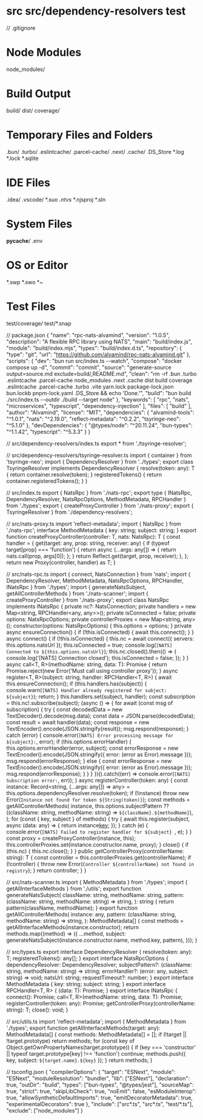 src
src/dependency-resolvers
test
====================
// .gitignore
# Node Modules
node_modules/
# Build Output
build/
dist/
coverage/
# Temporary Files and Folders
.bun/
.turbo/
.eslintcache/
.parcel-cache/
.next/
.cache/
.DS_Store
*.log
*.lock
*.sqlite
# IDE Files
.idea/
.vscode/
*.suo
*.ntvs*
*.njsproj
*.sln
# System Files
__pycache__/
.env
# OS or Editor
*.swp
*.swo
*~
# Test Files
test/coverage/
test/*.snap

// package.json
{
  "name": "rpc-nats-alvamind",
  "version": "1.0.5",
  "description": "A flexible RPC library using NATS",
  "main": "build/index.js",
  "module": "build/index.mjs",
  "types": "build/index.d.ts",
  "repository": {
    "type": "git",
    "url": "https://github.com/alvamind/rpc-nats-alvamind.git"
  },
  "scripts": {
    "dev": "bun run src/index.ts --watch",
    "compose": "docker compose up -d",
    "commit": "commit",
    "source": "generate-source output=source.md exclude=build/,README.md",
    "clean": "rm -rf .bun .turbo .eslintcache .parcel-cache node_modules .next .cache dist build coverage .eslintcache .parcel-cache .turbo .vite yarn.lock package-lock.json bun.lockb pnpm-lock.yaml .DS_Store && echo 'Done.'",
    "build": "bun build ./src/index.ts --outdir ./build --target node"
  },
  "keywords": [
    "rpc",
    "nats",
    "microservices",
    "typescript",
    "dependency-injection"
  ],
  "files": [
    "build"
  ],
  "author": "Alvamind",
  "license": "MIT",
  "dependencies": {
    "alvamind-tools": "^1.0.1",
    "nats": "^2.19.0",
    "reflect-metadata": "^0.2.2",
    "tsyringe-neo": "^5.1.0"
  },
  "devDependencies": {
    "@types/node": "^20.11.24",
    "bun-types": "^1.1.42",
    "typescript": "^5.3.3"
  }
}

// src/dependency-resolvers/index.ts
export * from './tsyringe-resolver';

// src/dependency-resolvers/tsyringe-resolver.ts
import { container } from 'tsyringe-neo';
import { DependencyResolver } from '../types';
export class TsyringeResolver implements DependencyResolver {
  resolve<T>(token: any): T {
    return container.resolve(token);
  }
  registeredTokens() {
    return container.registeredTokens();
  }
}

// src/index.ts
export { NatsRpc } from './nats-rpc';
export type { INatsRpc, DependencyResolver, NatsRpcOptions, MethodMetadata, RPCHandler } from './types';
export { createProxyController } from './nats-proxy';
export { TsyringeResolver } from './dependency-resolvers';

// src/nats-proxy.ts
import 'reflect-metadata';
import { NatsRpc } from './nats-rpc';
interface MethodMetadata {
  key: string;
  subject: string;
}
export function createProxyController<T>(controller: T, nats: NatsRpc): T {
  const handler = {
    get(target: any, prop: string, receiver: any) {
      if (typeof target[prop] === 'function') {
        return async (...args: any[]) => {
          return nats.call(prop, args[0]);
        };
      }
      return Reflect.get(target, prop, receiver);
    },
  };
  return new Proxy(controller, handler) as T;
}

// src/nats-rpc.ts
import { connect, NatsConnection } from 'nats';
import { DependencyResolver, MethodMetadata, NatsRpcOptions, RPCHandler, INatsRpc } from './types';
import { generateNatsSubject, getAllControllerMethods } from './nats-scanner';
import { createProxyController } from './nats-proxy';
export class NatsRpc implements INatsRpc {
  private nc?: NatsConnection;
  private handlers = new Map<string, RPCHandler<any, any>>();
  private isConnected = false;
  private options: NatsRpcOptions;
  private controllerProxies = new Map<string, any>();
  constructor(options: NatsRpcOptions) {
    this.options = options;
  }
  private async ensureConnection() {
    if (!this.isConnected) {
      await this.connect();
    }
  }
  async connect() {
    if (!this.isConnected) {
      this.nc = await connect({ servers: this.options.natsUrl });
      this.isConnected = true;
      console.log(`[NATS] Connected to ${this.options.natsUrl}`);
      this.nc.closed().then(() => {
        console.log('[NATS] Connection closed');
        this.isConnected = false;
      });
    }
  }
  async call<T, R>(methodName: string, data: T): Promise<R> {
    return Promise.reject(new Error('Must call using controller proxy'));
  }
  async register<T, R>(subject: string, handler: RPCHandler<T, R>) {
    await this.ensureConnection();
    if (this.handlers.has(subject)) {
      console.warn(`[NATS] Handler already registered for subject: ${subject}`);
      return;
    }
    this.handlers.set(subject, handler);
    const subscription = this.nc!.subscribe(subject);
    (async () => {
      for await (const msg of subscription) {
        try {
          const decodedData = new TextDecoder().decode(msg.data);
          const data = JSON.parse(decodedData);
          const result = await handler(data);
          const response = new TextEncoder().encode(JSON.stringify(result));
          msg.respond(response);
        } catch (error) {
          console.error(`[NATS] Error processing message for ${subject}:`, error);
          if (this.options.errorHandler) {
            this.options.errorHandler(error, subject);
            const errorResponse = new TextEncoder().encode(JSON.stringify({ error: (error as Error).message }));
            msg.respond(errorResponse);
          } else {
            const errorResponse = new TextEncoder().encode(JSON.stringify({ error: (error as Error).message }));
            msg.respond(errorResponse);
          }
        }
      }
    })().catch((err) => console.error(`[NATS] Subscription error:`, err));
  }
  async registerController(token: any) {
    const instance: Record<string, (...args: any[]) => any> = this.options.dependencyResolver.resolve(token);
    if (!instance) throw new Error(`Instance not found for token ${String(token)}`);
    const methods = getAllControllerMethods(
      instance,
      this.options.subjectPattern ?? ((className: string, methodName: string) => `${className}.${methodName}`),
    );
    for (const { key, subject } of methods) {
      try {
        await this.register(subject, async (data: any) => {
          return instance[key](data);
        });
      } catch (e) {
        console.error(`[NATS] Failed to register handler for ${subject} `, e);
      }
    }
    const proxy = createProxyController(instance, this);
    this.controllerProxies.set(instance.constructor.name, proxy);
  }
  close() {
    if (this.nc) {
      this.nc.close();
    }
  }
  public getControllerProxy<T>(controllerName: string): T {
    const controller = this.controllerProxies.get(controllerName);
    if (!controller) {
      throw new Error(`Controller ${controllerName} not found in registry`);
    }
    return controller;
  }
}

// src/nats-scanner.ts
import { MethodMetadata } from './types';
import { getAllInterfaceMethods } from './utils';
export function generateNatsSubject(
  className: string,
  methodName: string,
  pattern: (className: string, methodName: string) => string,
): string {
  return pattern(className, methodName);
}
export function getAllControllerMethods(
  instance: any,
  pattern: (className: string, methodName: string) => string,
): MethodMetadata[] {
  const methods = getAllInterfaceMethods(instance.constructor);
  return methods.map((method) => ({
    ...method,
    subject: generateNatsSubject(instance.constructor.name, method.key, pattern),
  }));
}

// src/types.ts
export interface DependencyResolver {
  resolve<T>(token: any): T;
  registeredTokens(): any[];
}
export interface NatsRpcOptions {
  dependencyResolver: DependencyResolver;
  subjectPattern?: (className: string, methodName: string) => string;
  errorHandler?: (error: any, subject: string) => void;
  natsUrl: string;
  requestTimeout?: number;
}
export interface MethodMetadata {
  key: string;
  subject: string;
}
export interface RPCHandler<T, R> {
  (data: T): Promise<R>;
}
export interface INatsRpc {
  connect(): Promise<void>;
  call<T, R>(methodName: string, data: T): Promise<R>;
  registerController(token: any): Promise<void>;
  getControllerProxy<T>(controllerName: string): T;
  close(): void;
}

// src/utils.ts
import 'reflect-metadata';
import { MethodMetadata } from './types';
export function getAllInterfaceMethods(target: any): MethodMetadata[] {
  const methods: MethodMetadata[] = [];
  if (!target || !target.prototype) return methods;
  for (const key of Object.getOwnPropertyNames(target.prototype)) {
    if (key === 'constructor' || typeof target.prototype[key] !== 'function') continue;
    methods.push({ key, subject: `${target.name}.${key}` });
  }
  return methods;
}

// tsconfig.json
{
  "compilerOptions": {
    "target": "ESNext",
    "module": "ESNext",
    "moduleResolution": "bundler",
    "lib": ["ESNext"],
    "declaration": true,
    "outDir": "build",
    "types": ["bun-types", "@types/jest"],
    "sourceMap": true,
    "strict": true,
    "skipLibCheck": true,
    "noEmit": false,
    "esModuleInterop": true,
    "allowSyntheticDefaultImports": true,
    "emitDecoratorMetadata": true,
    "experimentalDecorators": true
  },
  "include": ["src*.ts", "src*.ts", "test/*.ts"],
  "exclude": ["node_modules"]
}

